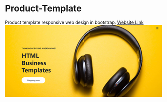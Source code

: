 # Product-Template
Product template responsive web design in bootstrap.
<a href="https://producttemplate.netlify.com/">Website Link</a>
<img src="ss/ss.png" alt="screenshot of demo"/>
